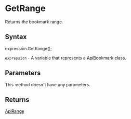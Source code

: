 # GetRange

Returns the bookmark range.

## Syntax

expression.GetRange();

`expression` - A variable that represents a [ApiBookmark](../ApiBookmark.md) class.

## Parameters

This method doesn't have any parameters.

## Returns

[ApiRange](../../ApiRange/ApiRange.md)